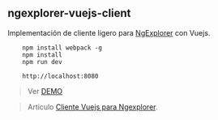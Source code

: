 ngexplorer-vuejs-client
-----------------------



Implementación de cliente ligero para [NgExplorer](http://ngexplorer-beta.prod.uci.cu/#/) con Vuejs.
              
        npm install webpack -g
        npm install
        npm run dev

        http://localhost:8080

> Ver [DEMO](http://ngexplorer-beta.prod.uci.cu/vue#!/filter)


> Articulo [Cliente Vuejs para Ngexplorer](https://rice.uci.cu/?p=4523).
